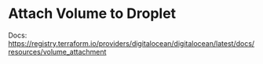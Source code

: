 # Attach Volume to Droplet
Docs: https://registry.terraform.io/providers/digitalocean/digitalocean/latest/docs/resources/volume_attachment
